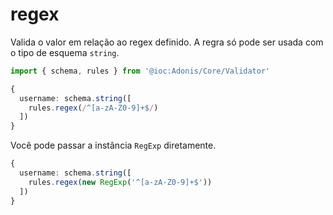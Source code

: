 # regex

Valida o valor em relação ao regex definido. A regra só pode ser usada com o tipo de esquema `string`.

```ts
import { schema, rules } from '@ioc:Adonis/Core/Validator'

{
  username: schema.string([
    rules.regex(/^[a-zA-Z0-9]+$/)
  ])
}
```

Você pode passar a instância `RegExp` diretamente.

```ts
{
  username: schema.string([
    rules.regex(new RegExp('^[a-zA-Z0-9]+$'))
  ])
}
```
